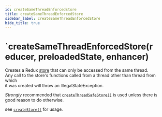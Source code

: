 ```yaml
---
id: createSameThreadEnforcedstore
title: createSameThreadEnforcedStore
sidebar_label: createSameThreadEnforcedStore
hide_title: true
---
```


# `createSameThreadEnforcedStore(reducer, preloadedState, enhancer)

Creates a Redux [store](Store.md) that can only be accessed from the same thread.  
Any call to the store's functions called from a thread other than thread from which  
 it was created will throw an IllegalStateException.

 *Strongly* recommended that [`createThreadSafeStore()`](./createThreadSafeStore.md) is used unless there is
 good reason to do otherwise.

 see [`createStore()`](./createStore.md) for usage.

